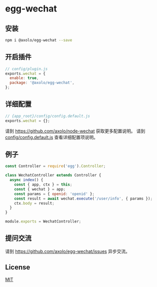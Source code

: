 # egg-wechat

## 安装

```bash
npm i @axolo/egg-wechat --save
```

## 开启插件

```js
// config/plugin.js
exports.wechat = {
  enable: true,
  package: '@axolo/egg-wechat',
};
```


## 详细配置

```js
// {app_root}/config/config.default.js
exports.wechat = {};
```

请到 <https://github.com/axolo/node-wechat> 获取更多配置说明。
请到 [config/config.default.js](config/config.default.js) 查看详细配置项说明。

## 例子

```js
const Controller = require('egg').Controller;

class WechatController extends Controller {
  async index() {
    const { app, ctx } = this;
    const { wechat } = app;
    const params = { openid: 'openid' };
    const result = await wechat.execute('/user/info', { params });
    ctx.body = result;
  }
}

module.exports = WechatController;
```

## 提问交流

请到 <https://github.com/axolo/egg-wechat/issues> 异步交流。

## License

[MIT](LICENSE)
